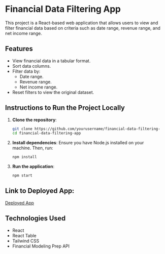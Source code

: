 # Financial Data Filtering App

This project is a React-based web application that allows users to view and filter financial data based on criteria such as date range, revenue range, and net income range.

## Features

- View financial data in a tabular format.
- Sort data columns.
- Filter data by:
  - Date range.
  - Revenue range.
  - Net income range.
- Reset filters to view the original dataset.

## Instructions to Run the Project Locally

1. **Clone the repository**:
   ```bash
   git clone https://github.com/yourusername/financial-data-filtering-app.git
   cd financial-data-filtering-app
2. **Install dependencies**: Ensure you have Node.js installed on your machine. Then, run:
   ```bash
   npm install

3. **Run the application**:
   ```bash
   npm start

## Link to Deployed App:  
[Deployed App]([https://www.bryansusanto.com/](https://financial-data-filtering-app-khaki.vercel.app/))

## Technologies Used
- React
- React Table
- Tailwind CSS
- Financial Modeling Prep API
